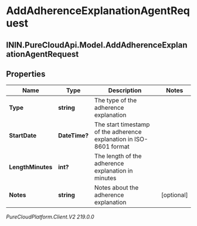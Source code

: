 # AddAdherenceExplanationAgentRequest

## ININ.PureCloudApi.Model.AddAdherenceExplanationAgentRequest

## Properties

|Name | Type | Description | Notes|
|------------ | ------------- | ------------- | -------------|
| **Type** | **string** | The type of the adherence explanation | |
| **StartDate** | **DateTime?** | The start timestamp of the adherence explanation in ISO-8601 format | |
| **LengthMinutes** | **int?** | The length of the adherence explanation in minutes | |
| **Notes** | **string** | Notes about the adherence explanation | [optional] |



_PureCloudPlatform.Client.V2 219.0.0_

